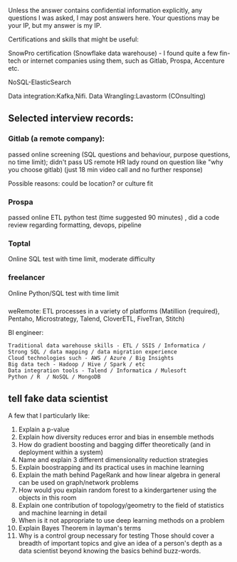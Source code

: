 Unless the answer contains confidential information explicitly, any questions I was asked, I may post answers here. Your questions may be your IP, but my answer is my IP.

Certifications and skills that might be useful:

SnowPro certification (Snowflake data warehouse) - I found quite a few fin-tech or internet companies using them, such as Gitlab, Prospa, Accenture etc.

NoSQL-ElasticSearch

Data integration:Kafka,Nifi. Data Wrangling:Lavastorm (COnsulting)

## Selected interview records:

### Gitlab (a remote company):

passed online screening (SQL questions and behaviour, purpose questions, no time limit);
didn't pass US remote HR lady round on question like "why you choose gitlab) (just 18 min video call and no further response)

Possible reasons: could be location? or culture fit

### Prospa

passed online ETL python test (time suggested 90 minutes) , did a code review regarding formatting, devops, pipeline

### Toptal

Online SQL test with time limit, moderate difficulty

### freelancer

Online Python/SQL test with time limit

### 


weRemote:
 ETL processes in a variety of platforms (Matillion {required}, Pentaho, Microstrategy, Talend, CloverETL, FiveTran, Stitch)
 
 BI engineer:

    Traditional data warehouse skills - ETL / SSIS / Informatica /
    Strong SQL / data mapping / data migration experience
    Cloud technologies such - AWS / Azure / Big Insights
    Big data tech - Hadoop / Hive / Spark / etc
    Data integration tools - Talend / Informatica / Mulesoft
    Python / R  / NoSQL / MongoDB 

## tell fake data scientist

A few that I particularly like:
1) Explain a p-value
2) Explain how diversity reduces error and bias in ensemble methods
3) How do gradient boosting and bagging differ theoretically (and in deployment within a system)
4) Name and explain 3 different dimensionality reduction strategies
5) Explain boostrapping and its practical uses in machine learning
6) Explain the math behind PageRank and how linear algebra in general can be used on graph/network problems
7) How would you explain random forest to a kindergartener using the objects in this room
8) Explain one contribution of topology/geometry to the field of statistics and machine learning in detail
9) When is it not appropriate to use deep learning methods on a problem
10) Explain Bayes Theorem in layman's terms
11) Why is a control group necessary for testing
Those should cover a breadth of important topics and give an idea of a person's depth as a data scientist beyond knowing the basics behind buzz-words.
